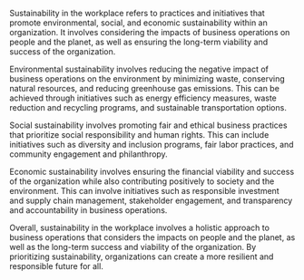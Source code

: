 
Sustainability in the workplace refers to practices and initiatives that promote environmental, social, and economic sustainability within an organization. It involves considering the impacts of business operations on people and the planet, as well as ensuring the long-term viability and success of the organization.

Environmental sustainability involves reducing the negative impact of business operations on the environment by minimizing waste, conserving natural resources, and reducing greenhouse gas emissions. This can be achieved through initiatives such as energy efficiency measures, waste reduction and recycling programs, and sustainable transportation options.

Social sustainability involves promoting fair and ethical business practices that prioritize social responsibility and human rights. This can include initiatives such as diversity and inclusion programs, fair labor practices, and community engagement and philanthropy.

Economic sustainability involves ensuring the financial viability and success of the organization while also contributing positively to society and the environment. This can involve initiatives such as responsible investment and supply chain management, stakeholder engagement, and transparency and accountability in business operations.

Overall, sustainability in the workplace involves a holistic approach to business operations that considers the impacts on people and the planet, as well as the long-term success and viability of the organization. By prioritizing sustainability, organizations can create a more resilient and responsible future for all.
